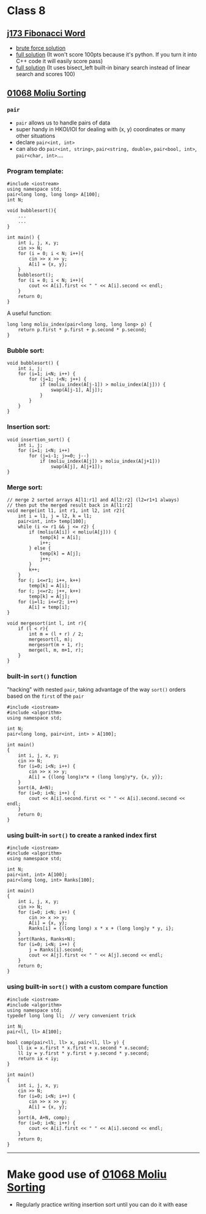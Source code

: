 # Class 8
## [j173 Fibonacci Word](https://judge.hkoi.org/task/J173)
- [brute force solution](https://github.com/miyagi-sensei/georgia/blob/main/class8/brute.py)
- [full solution](https://github.com/miyagi-sensei/georgia/blob/main/class8/p1.py) (It won't score 100pts because it's python. If you turn it into C++ code it will easily score pass)
- [full solution](https://github.com/miyagi-sensei/georgia/blob/main/class8/p2.py) (It uses bisect_left built-in binary search instead of linear search and scores 100)

## [01068 Moliu Sorting](https://judge.hkoi.org/task/01068)
### `pair`
- `pair` allows us to handle pairs of data
- super handy in HKOI/IOI for dealing with (x, y) coordinates or many other situations
- declare `pair<int, int>`
- can also do `pair<int, string>`, `pair<string, double>`, `pair<bool, int>`, `pair<char, int>`....

### Program template:
```
#include <iostream>
using namespace std;
pair<long long, long long> A[100];
int N;

void bubblesort(){
    ...
    ...
}

int main() {
    int i, j, x, y;
    cin >> N;
    for (i = 0; i < N; i++){
        cin >> x >> y;
        A[i] = {x, y};
    }
    bubblesort();
    for (i = 0; i < N; i++){
        cout << A[i].first << " " << A[i].second << endl;
    }
    return 0;
}
```
A useful function:
```
long long moliu_index(pair<long long, long long> p) {
    return p.first * p.first + p.second * p.second;
}
```
### Bubble sort:
```
void bubblesort() {
    int i, j;
    for (i=1; i<N; i++) {
        for (j=1; j<N; j++) {
            if (moliu_index(A[j-1]) > moliu_index(A[j])) {
                swap(A[j-1], A[j]);
            }
        }
    }
}
```
### Insertion sort:
```
void insertion_sort() {
    int i, j;
    for (i=1; i<N; i++)
        for (j=i-1; j>=0; j--)
            if (moliu_index(A[j]) > moliu_index(A[j+1]))
                swap(A[j], A[j+1]);
}
```

### Merge sort:
```
// merge 2 sorted arrays A[l1:r1] and A[l2:r2] (l2=r1+1 always)
// then put the merged result back in A[l1:r2]
void merge(int l1, int r1, int l2, int r2){
    int i = l1, j = l2, k = l1;
    pair<int, int> temp[100];
    while (i <= r1 && j <= r2) {
        if (moliu(A[i]) < moliu(A[j])) {
            temp[k] = A[i];
            i++;
        } else {
            temp[k] = A[j];
            j++;
        }
        k++;
    }
    for (; i<=r1; i++, k++)
        temp[k] = A[i];
    for (; j<=r2; j++, k++)
        temp[k] = A[j];
    for (i=l1; i<=r2; i++)
        A[i] = temp[i];
}

void mergesort(int l, int r){
    if (l < r){
        int m = (l + r) / 2;
        mergesort(l, m);
        mergesort(m + 1, r);
        merge(l, m, m+1, r);
    }
}
```
### built-in `sort()` function
"hacking" with nested `pair`, taking advantage of the way `sort()` orders based on the `first` of the `pair`
```
#include <iostream>
#include <algorithm>
using namespace std;

int N;
pair<long long, pair<int, int> > A[100];

int main()
{
    int i, j, x, y;
    cin >> N;
    for (i=0; i<N; i++) {
        cin >> x >> y;
        A[i] = {(long long)x*x + (long long)y*y, {x, y}};
    }
    sort(A, A+N);
    for (i=0; i<N; i++) {
        cout << A[i].second.first << " " << A[i].second.second << endl;
    }
    return 0;
}
```
### using built-in `sort()` to create a ranked index first
```
#include <iostream>
#include <algorithm>
using namespace std;

int N;
pair<int, int> A[100];
pair<long long, int> Ranks[100];

int main()
{
    int i, j, x, y;
    cin >> N;
    for (i=0; i<N; i++) {
        cin >> x >> y;
        A[i] = {x, y};
        Ranks[i] = {(long long) x * x + (long long)y * y, i};
    }
    sort(Ranks, Ranks+N);
    for (i=0; i<N; i++) {
        j = Ranks[i].second;
        cout << A[j].first << " " << A[j].second << endl;
    }
    return 0;
}
```
### using built-in `sort()` with a custom compare function
```
#include <iostream>
#include <algorithm>
using namespace std;
typedef long long ll;  // very convenient trick

int N;
pair<ll, ll> A[100];

bool comp(pair<ll, ll> x, pair<ll, ll> y) {
    ll ix = x.first * x.first + x.second * x.second;
    ll iy = y.first * y.first + y.second * y.second;
    return ix < iy;
}

int main()
{
    int i, j, x, y;
    cin >> N;
    for (i=0; i<N; i++) {
        cin >> x >> y;
        A[i] = {x, y};
    }
    sort(A, A+N, comp);
    for (i=0; i<N; i++) {
        cout << A[i].first << " " << A[i].second << endl;
    }
    return 0;
}
```

---

# Make good use of [01068 Moliu Sorting](https://judge.hkoi.org/task/01068)
- Regularly practice writing insertion sort until you can do it with ease
